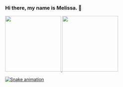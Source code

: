 ### Hi there, my name is Melissa. 👋







<div>
<a href="https://github.com/melissavic">
<img height="180em" src="https://github-readme-stats.vercel.app/api/top-langs/?username=seu-usuário-aqui&layout=compact&langs_count=7&theme=dracula"/>
<img height="180em" src="https://github-readme-stats.vercel.app/api?username=seu-usuário-aqui&show_icons=true&theme=dracula&include_all_commits=true&count_private=true"/>
</div>


![Snake animation](https://github.com/melissavic/melissavic/blob/output/github-contribution-grid-snake.svg)
